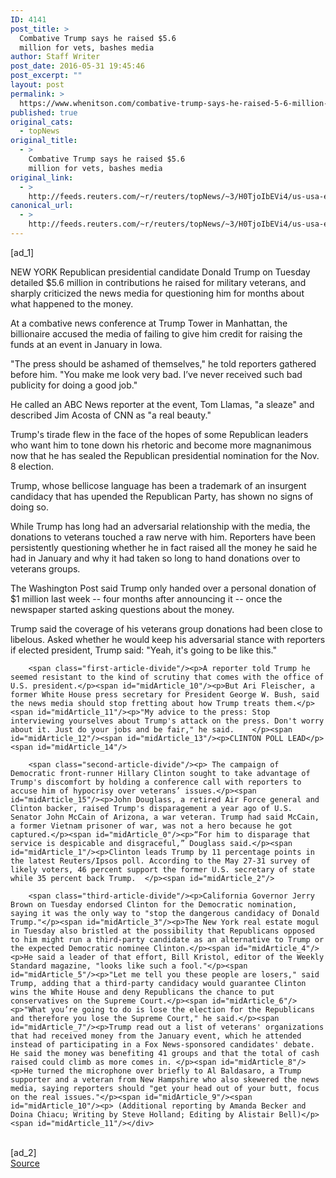 ```yaml
---
ID: 4141
post_title: >
  Combative Trump says he raised $5.6
  million for vets, bashes media
author: Staff Writer
post_date: 2016-05-31 19:45:46
post_excerpt: ""
layout: post
permalink: >
  https://www.whenitson.com/combative-trump-says-he-raised-5-6-million-for-vets-bashes-media/
published: true
original_cats:
  - topNews
original_title:
  - >
    Combative Trump says he raised $5.6
    million for vets, bashes media
original_link:
  - >
    http://feeds.reuters.com/~r/reuters/topNews/~3/H0TjoIbEVi4/us-usa-election-idUSKCN0YM1XM
canonical_url:
  - >
    http://feeds.reuters.com/~r/reuters/topNews/~3/H0TjoIbEVi4/us-usa-election-idUSKCN0YM1XM
---
```

 [ad_1]
<br><div id="articleText">
<span id="midArticle_start"/>

<span id="midArticle_0"/><span class="focusParagraph" readability="5"><p><span class="articleLocation">NEW YORK</span> Republican presidential candidate Donald Trump on Tuesday detailed $5.6 million in contributions he raised for military veterans, and sharply criticized the news media for questioning him for months about what happened to the money.                 </p></span><span id="midArticle_1"/><p>At a combative news conference at Trump Tower in Manhattan, the billionaire accused the media of failing to give him credit for raising the funds at an event in January in Iowa.</p><span id="midArticle_2"/><p>"The press should be ashamed of themselves," he told reporters gathered before him. "You make me look very bad. I’ve never received such bad publicity for doing a good job."</p><span id="midArticle_3"/><p>He called an ABC News reporter at the event, Tom Llamas, "a sleaze" and described Jim Acosta of CNN as "a real beauty."</p><span id="midArticle_4"/><p>Trump's tirade flew in the face of the hopes of some Republican leaders who want him to tone down his rhetoric and become more magnanimous now that he has sealed the Republican presidential nomination for the Nov. 8 election.</p><span id="midArticle_5"/><p>Trump, whose bellicose language has been a trademark of an insurgent candidacy that has upended the Republican Party, has shown no signs of doing so.</p><span id="midArticle_6"/><p>While Trump has long had an adversarial relationship with the media, the donations to veterans touched a raw nerve with him. Reporters have been persistently questioning whether he in fact raised all the money he said he had in January and why it had taken so long to hand donations over to veterans groups.</p><span id="midArticle_7"/><p>The Washington Post said Trump only handed over a personal donation of $1 million last week -- four months after announcing it -- once the newspaper started asking questions about the money.</p><span id="midArticle_8"/><p>Trump said the coverage of his veterans group donations had been close to libelous. Asked whether he would keep his adversarial stance with reporters if elected president, Trump said: "Yeah, it's going to be like this."</p><span id="midArticle_9"/>
        
        <span class="first-article-divide"/><p>A reporter told Trump he seemed resistant to the kind of scrutiny that comes with the office of U.S. president.</p><span id="midArticle_10"/><p>But Ari Fleischer, a former White House press secretary for President George W. Bush, said the news media should stop fretting about how Trump treats them.</p><span id="midArticle_11"/><p>"My advice to the press: Stop interviewing yourselves about Trump's attack on the press. Don't worry about it. Just do your jobs and be fair," he said.    </p><span id="midArticle_12"/><span id="midArticle_13"/><p>CLINTON POLL LEAD</p><span id="midArticle_14"/>
        
        <span class="second-article-divide"/><p> The campaign of Democratic front-runner Hillary Clinton sought to take advantage of Trump's discomfort by holding a conference call with reporters to accuse him of hypocrisy over veterans’ issues.</p><span id="midArticle_15"/><p>John Douglass, a retired Air Force general and Clinton backer, raised Trump's disparagement a year ago of U.S. Senator John McCain of Arizona, a war veteran. Trump had said McCain, a former Vietnam prisoner of war, was not a hero because he got captured.</p><span id="midArticle_0"/><p>“For him to disparage that service is despicable and disgraceful,” Douglass said.</p><span id="midArticle_1"/><p>Clinton leads Trump by 11 percentage points in the latest Reuters/Ipsos poll. According to the May 27-31 survey of likely voters, 46 percent support the former U.S. secretary of state while 35 percent back Trump.  </p><span id="midArticle_2"/>
        
        <span class="third-article-divide"/><p>California Governor Jerry Brown on Tuesday endorsed Clinton for the Democratic nomination, saying it was the only way to "stop the dangerous candidacy of Donald Trump."</p><span id="midArticle_3"/><p>The New York real estate mogul in Tuesday also bristled at the possibility that Republicans opposed to him might run a third-party candidate as an alternative to Trump or the expected Democratic nominee Clinton.</p><span id="midArticle_4"/><p>He said a leader of that effort, Bill Kristol, editor of the Weekly Standard magazine, "looks like such a fool."</p><span id="midArticle_5"/><p>"Let me tell you these people are losers," said Trump, adding that a third-party candidacy would guarantee Clinton wins the White House and deny Republicans the chance to put conservatives on the Supreme Court.</p><span id="midArticle_6"/><p>"What you’re going to do is lose the election for the Republicans and therefore you lose the Supreme Court," he said.</p><span id="midArticle_7"/><p>Trump read out a list of veterans' organizations that had received money from the January event, which he attended instead of participating in a Fox News-sponsored candidates' debate. He said the money was benefiting 41 groups and that the total of cash raised could climb as more comes in. </p><span id="midArticle_8"/><p>He turned the microphone over briefly to Al Baldasaro, a Trump supporter and a veteran from New Hampshire who also skewered the news media, saying reporters should "get your head out of your butt, focus on the real issues."</p><span id="midArticle_9"/><span id="midArticle_10"/><p> (Additional reporting by Amanda Becker and Doina Chiacu; Writing by Steve Holland; Editing by Alistair Bell)</p><span id="midArticle_11"/></div>
<br>[ad_2]
<br><a href="http://feeds.reuters.com/~r/reuters/topNews/~3/H0TjoIbEVi4/us-usa-election-idUSKCN0YM1XM">Source </a>